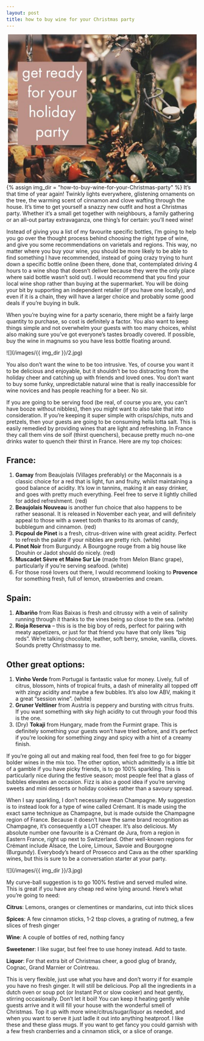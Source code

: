 ```yaml
---
layout: post
title: how to buy wine for your Christmas party
---
```

![](/images/how-to-buy-wine-for-your-Christmas-party/1.jpg)
{% assign img_dir = "how-to-buy-wine-for-your-Christmas-party" %}
It’s that time of year again! Twinkly lights everywhere, glistening ornaments on the tree, the warming scent of cinnamon and clove wafting through the house. It’s time to get yourself a snazzy new outfit and host a Christmas party. Whether it’s a small get together with neighbours, a family gathering or an all-out partay extravaganza, one thing’s for certain: you’ll need wine!

Instead of giving you a list of my favourite specific bottles, I’m going to help you go over the thought process behind choosing the right type of wine, and give you some recommendations on varietals and regions. This way, no matter where you buy your wine, you should be more likely to be able to find something I have recommended, instead of going crazy trying to hunt down a specific bottle online (been there, done that, contemplated driving 4 hours to a wine shop that doesn’t deliver because they were the only place where said bottle wasn’t sold out). I would recommend that you find your local wine shop rather than buying at the supermarket. You will be doing your bit by supporting an independent retailer (if you have one locally), and even if it is a chain, they will have a larger choice and probably some good deals if you’re buying in bulk. 

When you’re buying wine for a party scenario, there might be a fairly large quantity to purchase, so cost is definitely a factor. You also want to keep things simple and not overwhelm your guests with too many choices, whilst also making sure you’ve got everyone’s tastes broadly covered. If possible, buy the wine in magnums so you have less bottle floating around.

![](/images/{{ img_dir }}/2.jpg)

You also don’t want the wine to be too intrusive. Yes, of course you want it to be delicious and enjoyable, but it shouldn’t be too distracting from the holiday cheer and catching up with friends and loved ones. You don’t want to buy some funky, unpredictable natural wine that is really inaccessible for wine novices and has people reaching for a beer. No sir. 

If you are going to be serving food (be real, of course you are, you can’t have booze without nibbles), then you might want to also take that into consideration. If you’re keeping it super simple with crisps/chips, nuts and pretzels, then your guests are going to be consuming hella lotta salt. This is easily remedied by providing wines that are light and refreshing. In France they call them vins de soif (thirst quenchers), because pretty much no-one drinks water to quench their thirst in France. Here are my top choices:

## France:
1. **Gamay** from Beaujolais (Villages preferably) or the Maçonnais is a classic choice for a red that is light, fun and fruity, whilst maintaining a good balance of acidity. It’s low in tannins, making it an easy drinker, and goes with pretty much everything. Feel free to serve it lightly chilled for added refreshment. (red)
1. **Beaujolais Nouveau** is another fun choice that also happens to be rather seasonal. It is released in November each year, and will definitely appeal to those with a sweet tooth thanks to its aromas of candy, bubblegum and cinnamon. (red)
1. **Picpoul de Pinet** is a fresh, citrus-driven wine with great acidity. Perfect to refresh the palate if your nibbles are pretty rich. (white)
1. **Pinot Noir** from Burgundy. A Bourgogne rouge from a big house like Drouhin or Jadot should do nicely. (red)
1. **Muscadet Sèvre et Maine Sur Lie** (made from Melon Blanc grape), particularly if you’re serving seafood. (white)
1. For those rosé lovers out there, I would recommend looking to **Provence** for something fresh, full of lemon, strawberries and cream. 

## Spain:
1. **Albariño** from Rias Baixas is fresh and citrussy with a vein of salinity running through it thanks to the vines being so close to the sea. (white)
1. **Rioja Reserva** – this is is the big boy of reds, perfect for pairing with meaty appetizers, or just for that friend you have that only likes “big reds”. We’re talking chocolate, leather, soft berry, smoke, vanilla, cloves. Sounds pretty Christmassy to me. 

## Other great options:
1. **Vinho Verde** from Portugal is fantastic value for money. Lively, full of citrus, blossom, hints of tropical fruits, a dash of minerality all topped off with zingy acidity and maybe a few bubbles. It’s also low ABV, making it a great “session wine”. (white)
1. **Gruner Veltliner** from Austria is peppery and bursting with citrus fruits. If you want something with sky high acidity to cut through your food this is the one. 
1. (Dry) **Tokaji** from Hungary, made from the Furmint grape. This is definitely something your guests won’t have tried before, and it’s perfect if you’re looking for something zingy and spicy with a hint of a creamy finish. 

If you’re going all out and making real food, then feel free to go for bigger bolder wines in the mix too. The other option, which admittedly is a little bit of a gamble if you have picky friends, is to go 100% sparkling. This is particularly nice during the festive season; most people feel that a glass of bubbles elevates an occasion. Fizz is also a good idea if you’re serving sweets and mini desserts or holiday cookies rather than a savoury spread.

When I say sparkling, I don’t necessarily mean Champagne. My suggestion is to instead look for a type of wine called Crémant. It is made using the exact same technique as Champagne, but is made outside the Champagne region of France. Because it doesn’t have the same brand recognition as Champagne, it’s consequently a LOT cheaper. It’s also delicious. My absolute number one favourite is a Crémant de Jura, from a region in Eastern France, right up next to Switzerland. Other well-known regions for Crémant include Alsace, the Loire, Limoux, Savoie and Bourgogne (Burgundy). Everybody’s heard of Prosecco and Cava as the other sparkling wines, but this is sure to be a conversation starter at your party.

![](/images/{{ img_dir }}/3.jpg)

My curve-ball suggestion is to go 100% festive and served mulled wine. This is great if you have any cheap red wine lying around. Here’s what you’re going to need:

**Citrus**: Lemons, oranges or clementines or mandarins, cut into thick slices

**Spices**: A few cinnamon sticks, 1-2 tbsp cloves, a grating of nutmeg, a few slices of fresh ginger

**Wine**: A couple of bottles of red, nothing fancy

**Sweetener**: I like sugar, but feel free to use honey instead. Add to taste.

**Liquor**: For that extra bit of Christmas cheer, a good glug of brandy, Cognac, Grand Marnier or Cointreau. 

This is very flexible, just use what you have and don’t worry if for example you have no fresh ginger. It will still be delicious. Pop all the ingredients in a dutch oven or soup pot (or Instant Pot or slow cooker) and heat gently, stirring occasionally. Don’t let it boil! You can keep it heating gently while guests arrive and it will fill your house with the wonderful smell of Christmas. Top it up with more wine/citrus/sugar/liquor as needed, and when you want to serve it just ladle it out into anything heatproof. I like these and these glass mugs. If you want to get fancy you could garnish with a few fresh cranberries and a cinnamon stick, or a slice of orange. 
